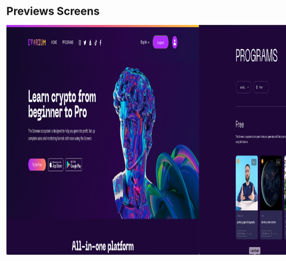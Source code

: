 # Previews Screens

<div style="display: flex; justify-content: space-between; margin-bottom: 20px;">
<img src="./previews/1.png " alt="Local Image"  height="600">
<img src="./previews/2.png " alt="Local Image"  height="600">
<img src="./previews/3.png " alt="Local Image"   height="600">
<img src="./previews/4.png " alt="Local Image"  height="600">

</div>
